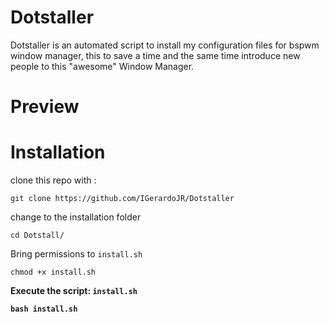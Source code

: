 # Dotstaller
Dotstaller is an automated script to install my configuration files for bspwm window manager, this to save a time and the same time introduce new people to this "awesome"
Window Manager.

# Preview

# Installation
clone this repo with :
  ```
git clone https://github.com/IGerardoJR/Dotstaller
  ```

change to the installation folder
```
cd Dotstall/
```
Bring permissions to <code>install.sh</code>
```
chmod +x install.sh
```
<b>Execute the script:  <code>install.sh</code>
```
bash install.sh
```
